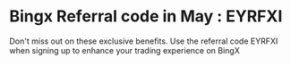 # Bingx Referral code in May : EYRFXI 
Don't miss out on these exclusive benefits. Use the referral code EYRFXI  when signing up to enhance your trading experience on BingX
